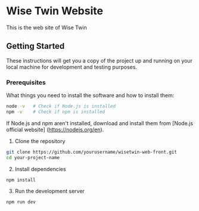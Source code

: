 # Wise Twin Website

This is the web site of Wise Twin

## Getting Started

These instructions will get you a copy of the project up and running on your local machine for development and testing purposes.

### Prerequisites

What things you need to install the software and how to install them:

```bash
node -v   # Check if Node.js is installed
npm -v    # Check if npm is installed
```

If Node.js and npm aren't installed, download and install them from [Node.js official website] (https://nodejs.org/en).

1. Clone the repository

```bash
git clone https://github.com/yourusername/wisetwin-web-front.git
cd your-project-name
```

2. Install dependencies

```bash
npm install
```

3. Run the development server

```bash
npm run dev
```

